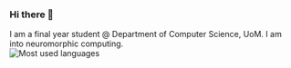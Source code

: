 ### Hi there 👋

I am a final year student @ Department of Computer Science, UoM.
I am into neuromorphic computing.
<br>
![Most used languages](https://github-readme-stats.vercel.app/api/top-langs/?username=CharalambosIoannou)
